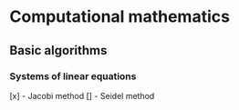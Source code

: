 
# Computational mathematics

## Basic algorithms

### Systems of linear equations

[x] - Jacobi method
[]  - Seidel method
